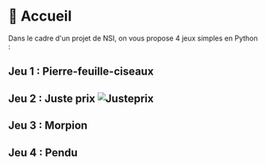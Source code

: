 # 🏡 Accueil

Dans le cadre d'un projet de NSI, on vous propose 4 jeux simples en Python :

## Jeu 1 : Pierre-feuille-ciseaux
## Jeu 2 : Juste prix ![Justeprix](https://resize.programme-television.ladmedia.fr/r/670,670/img/var/premiere/storage/images/tele-7-jours/news-tv/le-juste-prix-tf1-vincent-lagaf-de-retour-en-janvier-2015-4068658/74747540-1-fre-FR/Le-Juste-prix-TF1-Vincent-Lagaf-de-retour-en-janvier-2015.jpg)
## Jeu 3 : Morpion
## Jeu 4 : Pendu
